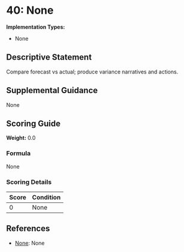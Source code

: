 # 40: None

**Implementation Types:**
- None

## Descriptive Statement

Compare forecast vs actual; produce variance narratives and actions.

## Supplemental Guidance

None

## Scoring Guide

**Weight:** 0.0

### Formula

None

### Scoring Details

| Score | Condition |
| ----- | --------- |
| 0 | None |

## References

- [None](None): None

